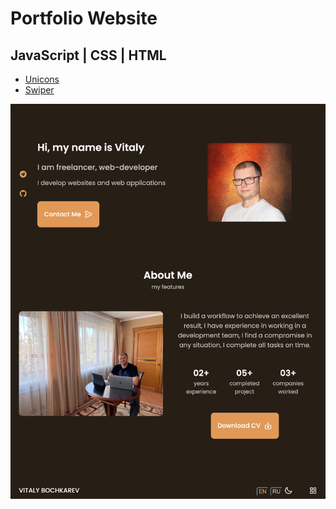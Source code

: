 # Portfolio Website

## JavaScript | CSS | HTML

- [Unicons](https://iconscout.com/unicons)
- [Swiper](https://swiperjs.com/)

![Resume CV](./assets/img/screenshot.png)

